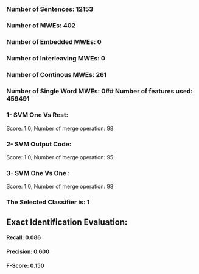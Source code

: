 ### Number of Sentences: 12153
### Number of MWEs: 402

### Number of Embedded MWEs: 0

### Number of Interleaving MWEs: 0

### Number of Continous MWEs: 261

### Number of Single Word MWEs: 0## Number of features used: 459491

### 1- SVM One Vs Rest: 
Score: 1.0, Number of merge operation: 98
### 2- SVM Output Code: 
Score: 1.0, Number of merge operation: 95
### 3- SVM One Vs One : 
Score: 1.0, Number of merge operation: 98
### The Selected Classifier is: 1
## Exact Identification Evaluation: 
#### Recall: 0.086
#### Precision: 0.600
#### F-Score: 0.150
